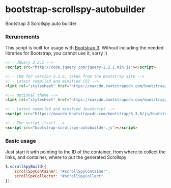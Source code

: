 # bootstrap-scrollspy-autobuilder
Bootstrap 3 Scrollspy auto builder

### Reruirements
This script is built for usage with [Bootstrap 3](http://getbootstrap.com/getting-started/#download "Bootstrap"). Without including the needed libraries for Bootstrap, you cannot use it, sorry :)

```html
<!-- JQuery 2.2.1 -->
<script src="http://code.jquery.com/jquery-2.2.1.min.js"></script>

<!-- CDN for version 3.3.6, taken from the Bootstrap site -->
<!-- Latest compiled and minified CSS -->
<link rel="stylesheet" href="https://maxcdn.bootstrapcdn.com/bootstrap/3.3.6/css/bootstrap.min.css" integrity="sha384-1q8mTJOASx8j1Au+a5WDVnPi2lkFfwwEAa8hDDdjZlpLegxhjVME1fgjWPGmkzs7" crossorigin="anonymous">

<!-- Optional theme -->
<link rel="stylesheet" href="https://maxcdn.bootstrapcdn.com/bootstrap/3.3.6/css/bootstrap-theme.min.css" integrity="sha384-fLW2N01lMqjakBkx3l/M9EahuwpSfeNvV63J5ezn3uZzapT0u7EYsXMjQV+0En5r" crossorigin="anonymous">

<!-- Latest compiled and minified JavaScript -->
<script src="https://maxcdn.bootstrapcdn.com/bootstrap/3.3.6/js/bootstrap.min.js" integrity="sha384-0mSbJDEHialfmuBBQP6A4Qrprq5OVfW37PRR3j5ELqxss1yVqOtnepnHVP9aJ7xS" crossorigin="anonymous"></script>

<!-- The script itself -->
<script src="bootstrap-scrollspy-autobuilder.js"></script>
```

### Basic usage
Just start it with pointing to the ID of the container, from where to collect the links, and container, where to put the generated Scrollspy

``` javascript
$.scrollSpyBuild({
	scrollSpyContainer: "#scrollSpyContainer",
	scrollSpyCollector: "#scrollSpyCollect"
});
```
